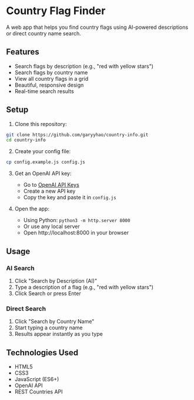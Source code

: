# Country Flag Finder

A web app that helps you find country flags using AI-powered descriptions or direct country name search.

## Features
- Search flags by description (e.g., "red with yellow stars")
- Search flags by country name
- View all country flags in a grid
- Beautiful, responsive design
- Real-time search results

## Setup

1. Clone this repository:
```bash
git clone https://github.com/garyyhao/country-info.git
cd country-info
```

2. Create your config file:
```bash
cp config.example.js config.js
```

3. Get an OpenAI API key:
   - Go to [OpenAI API Keys](https://platform.openai.com/api-keys)
   - Create a new API key
   - Copy the key and paste it in `config.js`

4. Open the app:
   - Using Python: `python3 -m http.server 8000`
   - Or use any local server
   - Open http://localhost:8000 in your browser

## Usage

### AI Search
1. Click "Search by Description (AI)"
2. Type a description of a flag (e.g., "red with yellow stars")
3. Click Search or press Enter

### Direct Search
1. Click "Search by Country Name"
2. Start typing a country name
3. Results appear instantly as you type

## Technologies Used
- HTML5
- CSS3
- JavaScript (ES6+)
- OpenAI API
- REST Countries API 